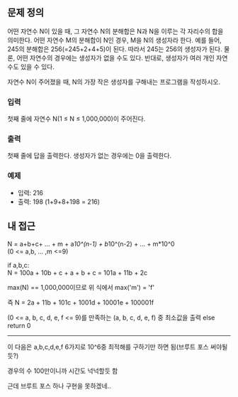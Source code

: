 ## 문제 정의
어떤 자연수 N이 있을 때, 그 자연수 N의 분해합은 N과 N을 이루는 각 자리수의 합을 의미한다. 어떤 자연수 M의 분해합이 N인 경우, M을 N의 생성자라 한다. 예를 들어, 245의 분해합은 256(=245+2+4+5)이 된다. 따라서 245는 256의 생성자가 된다. 물론, 어떤 자연수의 경우에는 생성자가 없을 수도 있다. 반대로, 생성자가 여러 개인 자연수도 있을 수 있다.

자연수 N이 주어졌을 때, N의 가장 작은 생성자를 구해내는 프로그램을 작성하시오.
### 입력
첫째 줄에 자연수 N(1 ≤ N ≤ 1,000,000)이 주어진다.
### 출력
첫째 줄에 답을 출력한다. 생성자가 없는 경우에는 0을 출력한다.
### 예제
* 입력: 216
* 출력: 198 (1+9+8+198 = 216)


내 접근
---
N = a+b+c+ ... + m + a*10^(n-1) + b*10^(n-2) + ... + m*10^0  
(0 <= a,b, ... ,m <=9)

if a,b,c:<br>
N = 100a + 10b + c + a + b + c
  = 101a + 11b + 2c

max(N) == 1,000,000이므로 위 식에서 max('m') = 'f'

즉 N = 2a + 11b + 101c + 1001d + 10001e + 100001f

(0 <= a, b, c, d, e, f <= 9)를 만족하는 (a, b, c, d, e, f) 중 최소값을 출력
else return 0

---
이 다음은 a,b,c,d,e,f 6가지로 10^6중 최적해를 구하기만 하면 됨(브루트 포스 써야될듯?)

경우의 수 100만이니까 시간도 넉넉할듯 함

근데 브루트 포스 하나 구현을 못하겠네..
